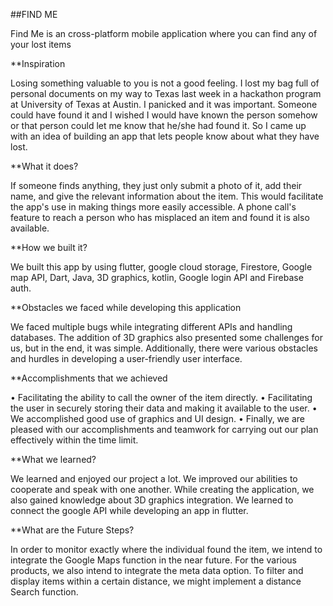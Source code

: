    ##FIND ME

Find Me is an cross-platform mobile application where you can find any of your lost items

**Inspiration

Losing something valuable to you is not a good feeling. I lost my bag full of personal documents on my way to Texas last week in a hackathon program at University of Texas at Austin. I panicked and it was important. Someone could have found it and I wished I would have known the person somehow or that person could let me know that he/she had found it. So I came up with an idea of building an app that lets people know about what they have lost.

**What it does?

If someone finds anything, they just only submit a photo of it, add their name, and give the relevant information about the item. This would facilitate the app's use in making things more easily accessible. A phone call's feature to reach a person who has misplaced an item and found it is also available.

**How we built it?

We built this app by using flutter, google cloud storage, Firestore, Google map API, Dart, Java, 3D graphics, kotlin, Google login API and Firebase auth.

**Obstacles we faced while developing this application

We faced multiple bugs while integrating different APIs and handling databases. The addition of 3D graphics also presented some challenges for us, but in the end, it was simple. Additionally, there were various obstacles and hurdles in developing a user-friendly user interface.

**Accomplishments that we achieved

• Facilitating the ability to call the owner of the item directly. • Facilitating the user in securely storing their data and making it available to the user. • We accomplished good use of graphics and UI design. • Finally, we are pleased with our accomplishments and teamwork for carrying out our plan effectively within the time limit.

**What we learned?

We learned and enjoyed our project a lot. We improved our abilities to cooperate and speak with one another. While creating the application, we also gained knowledge about 3D graphics integration. We learned to connect the google API while developing an app in flutter.

**What are the Future Steps?

In order to monitor exactly where the individual found the item, we intend to integrate the Google Maps function in the near future. For the various products, we also intend to integrate the meta data option. To filter and display items within a certain distance, we might implement a distance Search function.
